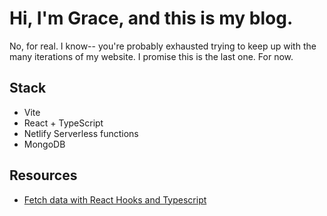# Hi, I'm Grace, and this is my blog.
No, for real. I know-- you're probably exhausted trying to keep up with the many iterations of my website. I promise this is the last one. For now.

## Stack
* Vite
* React + TypeScript
* Netlify Serverless functions
* MongoDB

## Resources
* [Fetch data with React Hooks and Typescript](https://dev.to/camilomejia/fetch-data-with-react-hooks-and-typescript-390c)